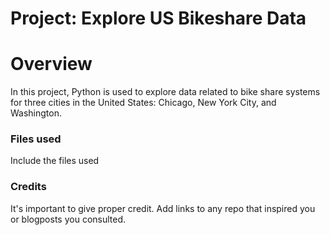 # Project: Explore US Bikeshare Data 

# Overview
In this project, Python is used to explore data related to bike share systems for three cities in the United States: Chicago, New York City, and Washington. 

### Files used
Include the files used

### Credits
It's important to give proper credit. Add links to any repo that inspired you or blogposts you consulted.

